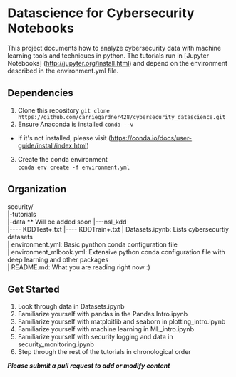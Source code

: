 # Datascience for Cybersecurity Notebooks

This project documents how to analyze cybersecurity data with machine learning tools and techniques in python.  The tutorials run in [Jupyter Notebooks] (http://jupyter.org/install.html) and depend on the environment described in the environment.yml file.  

## Dependencies
1. Clone this repository
`git clone https://github.com/carriegardner428/cybersecurity_datascience.git`
2. Ensure Anaconda is installed
`conda --v`  
  - If it's not installed, please visit (https://conda.io/docs/user-guide/install/index.html)
3. Create the conda environment  
`conda env create -f environment.yml`

## Organization
security/  
|-tutorials  
|-data  ** Will be added soon
|---nsl_kdd  
|---- KDDTest+.txt
|---- KDDTrain+.txt
| Datasets.ipynb: Lists cybersecurtiy datasets  
| environment.yml: Basic pynthon conda configuration file  
| environment_mlbook.yml: Extensive python conda configuration file with deep   learning and other packages  
| README.md:  What you are reading right now :)  

## Get Started
1. Look through data in Datasets.ipynb
2. Familiarize yourself with pandas in the Pandas Intro.ipynb
3. Familiarize yourself with matploitlib and seaborn in plotting_intro.ipynb
4. Familiarize yourself with machine learning in ML_intro.ipynb
5. Familiarize yourself with security logging and data in security_monitoring.ipynb
6. Step through the rest of the tutorials in chronological order

***Please submit a pull request to add or modify content***
